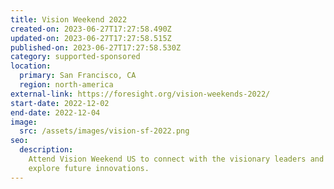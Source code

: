```yaml
---
title: Vision Weekend 2022
created-on: 2023-06-27T17:27:58.490Z
updated-on: 2023-06-27T17:27:58.515Z
published-on: 2023-06-27T17:27:58.530Z
category: supported-sponsored
location:
  primary: San Francisco, CA
  region: north-america
external-link: https://foresight.org/vision-weekends-2022/
start-date: 2022-12-02
end-date: 2022-12-04
image:
  src: /assets/images/vision-sf-2022.png
seo:
  description:
    Attend Vision Weekend US to connect with the visionary leaders and
    explore future innovations.
---
```


